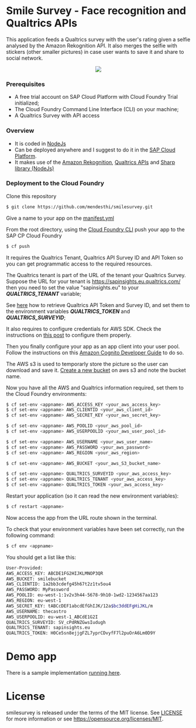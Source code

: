 # Smile Survey - Face recognition and Qualtrics APIs
This application feeds a Qualtrics survey with the user's rating given a selfie analysed by the Amazon Rekognition API. 
It also merges the selfie with stickers (other smaller pictures) in case user wants to save it and share to social network.
<p align="center">
  <a href="https://youtu.be/XxXVHi6-gsw">
  <img src="https://i.imgur.com/IbODvMZ.gif">
  </a>
</p>

### Prerequisites
- A free trial account on SAP Cloud Platform with Cloud Foundry Trial initialized;
- The Cloud Foundry Command Line Interface (CLI) on your machine;
- A Qualtrics Survey with API access

### Overview
- It is coded in [NodeJs](https://nodejs.org/en/)
- Can be deployed anywhere and I suggest to do it in the [SAP Cloud Platform](https://cloudplatform.sap.com). 
- It makes use of the [Amazon Rekognition](https://aws.amazon.com/es/rekognition/), [Qualtrics APIs](https://api.qualtrics.com/) and [Sharp library (NodeJs)](https://github.com/lovell/sharp)

### Deployment to the Cloud Foundry
Clone this repository
```sh
$ git clone https://github.com/mendesthi/smilesurvey.git
```
Give a name to your app on the [manifest.yml](manifest.yml)

From the root directory, using the [Cloud Foundry CLI](https://docs.cloudfoundry.org/cf-cli/install-go-cli.html) push your app to the SAP CP Cloud Foundry
```sh
$ cf push
```

It requires the Qualtrics Tenant, Qualtrics API Survey ID and API Token so you can get programmatic access to the required resources.

The Qualtrics tenant is part of the URL of the tenant your Qualtrics Survey. 
Suppose the URL for your tenant is https://sapinsights.eu.qualtrics.com/ then you need to set the value "sapinsights.eu" to your ***QUALTRICS_TENANT*** variable;

See [here](https://www.qualtrics.com/support/integrations/api-integration/finding-qualtrics-ids/) how to retrieve Qualtrics API Token and Survey ID, and set them to the environment variables ***QUALTRICS_TOKEN*** and ***QUALTRICS_SURVEYID***;

It also requires to configure credentials for AWS SDK.
Check the instructions on [this post](https://medium.com/@prasadjay/amazon-cognito-user-pools-in-nodejs-as-fast-as-possible-22d586c5c8ec) to configure them properly.

Then you finally configure your app as an app client into your user pool. Follow the instructions on this [Amazon Cognito Developer Guide](https://docs.aws.amazon.com/pt_br/cognito/latest/developerguide/user-pool-settings-client-apps.html) to do so.

The AWS s3 is used to temporarly store the picture so the user can download and save it. 
[Create a new bucket](https://docs.aws.amazon.com/AmazonS3/latest/dev/UsingBucket.html#create-bucket-intro) on aws s3 and note the bucket name.

Now you have all the AWS and Qualtrics information required, set them to the Cloud Foundry environments:

```sh
$ cf set-env <appname> AWS_ACCESS_KEY <your_aws_access_key>
$ cf set-env <appname> AWS_CLIENTID <your_aws_client_id>
$ cf set-env <appname> AWS_SECRET_KEY <your_aws_secret_key>

$ cf set-env <appname> AWS_POOLID <your_aws_pool_id>
$ cf set-env <appname> AWS_USERPOOLID <your_aws_user_pool_id>

$ cf set-env <appname> AWS_USERNAME <your_aws_user_name>
$ cf set-env <appname> AWS_PASSWORD <your_aws_password>
$ cf set-env <appname> AWS_REGION <your_aws_region>

$ cf set-env <appname> AWS_BUCKET <your_aws_S3_bucket_name>

$ cf set-env <appname> QUALTRICS_SURVEYID <your_aws_access_key>
$ cf set-env <appname> QUALTRICS_TENANT <your_aws_access_key>
$ cf set-env <appname> QUALTRICS_TOKEN <your_aws_access_key>
```

Restart your application (so it can read the new environment variables):
```sh
$ cf restart <appname>
```

Now access the app from the URL route shown in the terminal.

To check that your environment variables have been set correctly, run the following command:
```sh
$ cf env <appname>
```

You should get a list like this:
```sh
User-Provided:
AWS_ACCESS_KEY: ABCDE1FG2HIJKLMNOP3QR
AWS_BUCKET: smilebucket
AWS_CLIENTID: 1a2bb3cdefg45h67t2z1tv5ou4
AWS_PASSWORD: MyPassword
AWS_POOLID: eu-west-1:1v2v3h44-5678-9h10-1wd2-1234567aa123
AWS_REGION: eu-west-1
AWS_SECRET_KEY: tABCcDEF1abcdEfGhIJK/12a$bc3ddEFgHiJKL/m
AWS_USERNAME: thecastro
AWS_USERPOOLID: eu-west-1_ABCdE1G2I
QUALTRICS_SURVEYID: SV_cPdRNZGwsIudugh
QUALTRICS_TENANT: sapinsights.eu
QUALTRICS_TOKEN: H0Ce5sn8ejjgFZL7yprCDvyfF7l2puOrA6Lm0D9Y
```

# Demo app
There is a sample implementation [running here](https://smiletcm-happy-buffalo.cfapps.eu10.hana.ondemand.com/).

# License
smilesurvey is released under the terms of the MIT license. See [LICENSE](LICENSE) for more information or see https://opensource.org/licenses/MIT.
